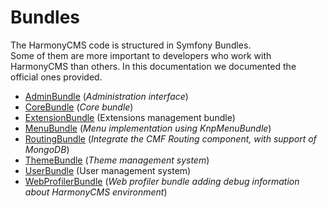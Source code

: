 # Bundles

The HarmonyCMS code is structured in Symfony Bundles.  
Some of them are more important to developers who work with HarmonyCMS than others. In this documentation we documented the official ones provided.

* [AdminBundle](adminbundle/) \(_Administration interface_\)
* [CoreBundle](corebundle/) \(_Core bundle_\)
* [ExtensionBundle](extensionbundle.md)  \(Extensions management bundle\)
* [MenuBundle](menubundle/) \(_Menu implementation using KnpMenuBundle_\)
* [RoutingBundle](routingbundle/) \(_Integrate the CMF Routing component, with support of MongoDB_\)
* [ThemeBundle](themebundle/) \(_Theme management system_\)
* [UserBundle](userbundle/) \(User management system\)
* [WebProfilerBundle](webprofilerbundle/) \(_Web profiler bundle adding debug information about HarmonyCMS environment_\)

